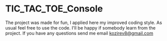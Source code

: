 # TIC_TAC_TOE_Console
The project was made for fun, I applied here my improved coding style. As usual feel free to use the code. I'll be happy if somebody learn from the project. If you have any questions send me email kozirev8@gmail.com
